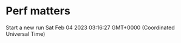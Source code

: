 # Perf matters


Start a new run
Sat Feb 04 2023 03:16:27 GMT+0000 (Coordinated Universal Time)




